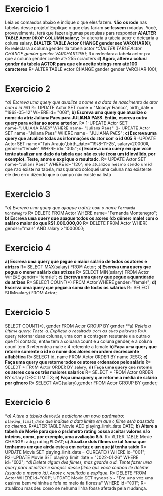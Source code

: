 # Exercicio 1
Leia os comandos abaixo e indique o que eles fazem. **Não** **os rode** nas tabelas desse projeto! Explique o que elas fariam **se fossem** rodadas.  Você, provavelmente, terá que fazer algumas pesquisas para responder
**A)ALTER TABLE Actor DROP COLUMN salary;**
R= alteraria a tabela actor e deletaria a coluna salary.
**B)ALTER TABLE Actor CHANGE gender sex VARCHAR(6);**
R=redeclara a coluna gender da tabela actor
**C)ALTER TABLE Actor CHANGE gender gender VARCHAR(255);*
R= redeclara a tabela actor pra que a coluna gender aceite ate 255 caracters
**d) Agora,  altere a coluna gender da tabela ACTOR para que ele aceite strings com até 100 caracteres**
R= ALTER TABLE Actor  CHANGE gender gender VARCHAR(100);

# Exercicio 2
**a) *Escreva uma query que atualize o nome e a data de nascimento do ator com o id `003`**
R=  UPDATE Actor SET name = "Moacyr Franco", birth_date = "1968-05-12" WHERE id= "003";
**b) Escreva uma query que atualize o nome da atriz Juliana Paes para JULIANA PAES. Então, escreva outra query para voltar ao nome anterior.**
R= 1-UPDATE Actor  SET name="JULIANA PAES" WHERE name= "Juliana Paes";
2- UPDATE Actor  SET name="Juliana Paes" WHERE name= "JULIANA PAES";
 **c) Escreva uma query que atualize todas as informações do ator com o id 005**
 R=UPDATE Actor SET name="Taís Araujo",birth_date="1978-11-25", salary=200000, gender="female"  WHERE id= "005";
 **d) Escreva uma query em que você tente atualizar um dado da tabela que não existe (com um id inválido, por exemplo). Teste, anote e explique o resultado.**
 R= UPDATE Actor  SET name="Juliana Paes" WHERE id="120";
 ele atualizou mesmo sendo um id que nao existe na tabela, mas quando coloquei uma coluna nao existente ele deu erro dizendo que o campo não existe na lista

 # Exercicio 3
**a) *Escreva uma query que apague a atriz com o nome `Fernanda Montenegro`**
R= DELETE FROM Actor WHERE name="Fernanda Montenegro";
**b) Escreva uma query que apague todos os atores (do gênero male) com o salário maior do que R$1.000.000,00**
R= DELETE FROM Actor WHERE gender="male" AND salary >"1000000; 

# Exercicio 4
**a) Escreva uma query que pegue o maior salário de todos os atores e atrizes**
R= SELECT MAX(salary) FROM Actor;
 **b) Escreva uma query que pegue o menor salário das atrizes**
 R= SELECT MIN(salary)  FROM Actor WHERE gender="female";
**c) Escreva uma query que pegue a quantidade de atrizes**
R= SELECT COUNT(*) FROM Actor WHERE gender="female";
**d) Escreva uma query que pegue a soma de todos os salários**
R= SELECT SUM(salary) FROM Actor;

# Exercicio 5
SELECT COUNT(*), gender FROM Actor GROUP BY gender
**a) *Releia a última query. Teste-a. Explique o resultado com as suas palavras*
R=A query retornar duas colunas, uma com a contagem resutante e a outra o que foi contado, entao tem a coluana count e a coluna gender, e a coluna count tem 3 referente a male e 4 referente a female
**b) Faça uma query que retorne somente o id e o nome dos atores em ordem decrescente alfabética**
R= SELECT id, name FROM Actor ORDER BY name DESC;
**c) Faça uma query que retorne todos os atores ordenados pelo salário**
R= SELECT * FROM Actor ORDER BY salary;
**d) Faça uma query que retorne os atores com os três maiores salarios**
R= SELECT * FROM Actor ORDER BY salary DESC LIMIT 3;
**e) Faça uma query que retorne a média de salário por gênero**
R= SELECT AVG(salary),gender FROM Actor GROUP BY gender;

# Exercicio 6
**a) *Altere a tabela de `Movie` e adicione um novo parâmetro: `playing_limit_date` que indique a data limite em que o filme será passado no cinema.**
R=ALTER TABLE Movie ADD playing_limit_date DATE;
**b) Altere a tabela de Movie para que o parâmetro rating possa aceitar valores não inteiros, como, por exemplo, uma avaliação 8.5.**
R= ALTER TABLE Movie CHANGE rating rating FLOAT;
**c) Atualize dois filmes de tal forma que tenhamos um que ainda esteja em cartaz e um que já tenha saído**
R=  UPDATE Movie SET playing_limit_date = CURDATE() WHERE id="001";
R2=UPDATE Movie SET playing_limit_date = "2022-01-26" WHERE id="002";
**d) *Delete algum dos filmes, mas guarde o id. Tente fazer uma query para atualizar a sinopse desse filme que você acabou de deletar (usando o mesmo id). Anote o resultado e explique.**
R= DELETE FROM Actor WHERE id="001";
UPDATE Movie SET synopsis = "Era uma vez uma casinha bem velhinha e fofa no meio da floresta" WHERE id="001";
R= atualizou mas deu como se nehuma linha fosse afetada pela mudança.